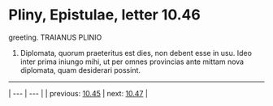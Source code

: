 # Pliny, Epistulae, letter 10.46

greeting. TRAIANUS PLINIO



1. Diplomata, quorum praeteritus est dies, non debent esse in usu. Ideo inter prima iniungo mihi, ut per omnes provincias ante mittam nova diplomata, quam desiderari possint.



---

| --- | --- |
| previous: [10.45](../10.45/) | next: [10.47](../10.47/) |